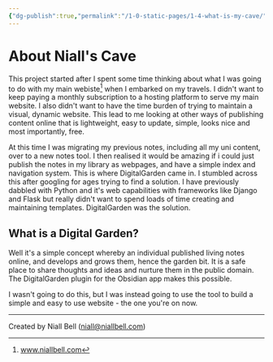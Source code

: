 ```yaml
---
{"dg-publish":true,"permalink":"/1-0-static-pages/1-4-what-is-my-cave/","title":"About Me","noteIcon":"default","created":"2024-04-16T13:44:53.094+01:00","updated":"2024-04-16T13:52:31.841+01:00"}
---
```


# About Niall's Cave

This project started after I spent some time thinking about what I was going to do with my main webiste[^1] when I embarked on my travels. I didn't want to keep paying a monthly subscription to a hosting platform to serve my main website. I also didn't want to have the time burden of trying to maintain a visual, dynamic website. This lead to me looking at other ways of publishing content online that is lightweight, easy to update, simple, looks nice and most importantly, free.

At this time I was migrating my previous notes, including all my uni content, over to a new notes tool. I then realised it would be amazing if i could just publish the notes in my library as webpages, and have a simple index and navigation system. This is where DigitalGarden came in. I stumbled across this after googling for ages trying to find a solution. I have previously dabbled with Python and it's web capabilities with frameworks like Django and Flask but really didn't want to spend loads of time creating and maintaining templates. DigitalGarden was the solution.

## What is a Digital Garden?

Well it's a simple concept whereby an individual published living notes online, and develops and grows them, hence the garden bit. It is a safe place to share thoughts and ideas and nurture them in the public domain. The DigitalGarden plugin for the Obsidian app makes this possible.

I wasn't going to do this, but I was instead going to use the tool to build a simple and easy to use website - the one you're on now.














[^1]: www.niallbell.com 
---
Created by Niall Bell (niall@niallbell.com)